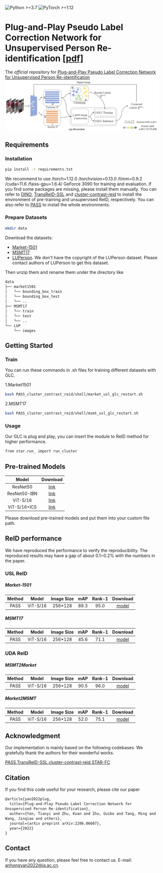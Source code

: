 ![Python >=3.7](https://img.shields.io/badge/Python->=3.7-yellow.svg)
![PyTorch >=1.12](https://img.shields.io/badge/PyTorch->=1.8-blue.svg)

# Plug-and-Play Pseudo Label Correction Network for Unsupervised Person Re-identification [[pdf]](https://arxiv.org/abs/2206.06607)
The *official* repository for [Plug-and-Play Pseudo Label Correction Network for Unsupervised Person Re-identification](https://arxiv.org/abs/2203.03931)
![image](img/overview.png)
## Requirements

### Installation
```bash
pip install -r requirements.txt
```
We recommend to use /torch=1.12.0 /torchvision=0.13.0 /timm=0.9.2 /cuda>11.6 /faiss-gpu=1.6.4/ GeForce 3090 for training and evaluation. If you find some packages are missing, please install them manually.
You can refer to [DINO](https://github.com/facebookresearch/dino), [TransReID-SSL](https://github.com/damo-cv/TransReID-SSL) and [cluster-contrast-reid](https://github.com/alibaba/cluster-contrast-reid) to install the environment of pre-training and unsupervised ReID, respectively. 
You can also refer to [PASS](https://github.com/CASIA-IVA-Lab/PASS-reID) to install the whole environments.

### Prepare Datasets

```bash
mkdir data
```

Download the datasets:
- [Market-1501](https://drive.google.com/file/d/0B8-rUzbwVRk0c054eEozWG9COHM/view)
- [MSMT17](https://arxiv.org/abs/1711.08565)
- [LUPerson](https://github.com/DengpanFu/LUPerson). We don't have the copyright of the LUPerson dataset. Please contact authors of LUPerson to get this dataset.

Then unzip them and rename them under the directory like

```
data
├── market1501
│   └── bounding_box_train
│   └── bounding_box_test
│   └── ..
├── MSMT17
│   └── train
│   └── test
│   └── ..
└── LUP
    └── images 
```

## Getting Started

### Train
You can run these commands in .sh files for training different datasets with GLC.

1.Market1501
```bash
bash PASS_cluster_contrast_reid/shell/market_usl_glc_restart.sh 
```
2.MSMT17
```bash
bash PASS_cluster_contrast_reid/shell/msmt_usl_glc_restart.sh 
```

### Usage
Our GLC is plug and play, you can insert the module to ReID method for higher performance.
```bash
from star.run_ import run_cluster
```

## Pre-trained Models
| Model         | Download |
| :------:      | :------: |
| ResNet50      | [link](https://drive.google.com/file/d/1ECeWc7DiEjyargckTb3S_n1nhInztIBl/view?usp=sharing) |
| ResNet50-IBN  | [link](https://drive.google.com/file/d/1N_PDpTykg6xkmgLHOn5CGoc0odT3c9xE/view?usp=sharing) |
| ViT-S/16      | [link](https://drive.google.com/file/d/1ODxA7mJv17UfzwfXtY9dTWNsYghoNWGB/view?usp=sharing) |
| ViT-S/16+ICS  | [link](https://drive.google.com/file/d/18FL9JaJNlo15-UksalcJRXX-0dgo4Mz4/view?usp=sharing) |

Please download pre-trained models and put them into your custom file path.

## ReID performance

We have reproduced the performance to verify the reproducibility. The reproduced results may have a gap of about 0.1~0.2% with the numbers in the paper.

### USL ReID

##### Market-1501
| Method        | Model         | Image Size| mAP | Rank-1 | Download |
| :------:      | :------:      | :------: |:------: | :------: |:------: |
| PASS          | ViT-S/16      | 256*128  | 89.3 | 95.0 |[model](https://drive.google.com/file/d/1dzbbNzbN5N8hs_mqWh-ff_ufzsn2Q06Y/view?usp=sharing)|


##### MSMT17
| Method        | Model         | Image Size| mAP | Rank-1 | Download |
| :------:      | :------:      | :------: |:------: | :------: |:------: |
| PASS          | ViT-S/16      | 256*128  | 45.6 | 71.1 |[model](https://drive.google.com/file/d/1hqYmHRXVihAoyXzamQAV7qSh0vZEeqiV/view?usp=sharing)|

### UDA ReID

##### MSMT2Market
| Method        | Model         | Image Size| mAP | Rank-1 | Download |
| :------:      | :------:      | :------: |:------: | :------: |:------: |
| PASS          | ViT-S/16      | 256*128  | 90.5 | 96.0 |[model](https://drive.google.com/file/d/1Z62V24cjqE_iQCWVS5-VSpHFgSU4zUXo/view?usp=sharing)|

##### Market2MSMT
| Method        | Model         | Image Size| mAP | Rank-1 | Download |
| :------:      | :------:      | :------: |:------: | :------: |:------: |
| PASS          | ViT-S/16      | 256*128  | 52.0 | 75.1 |[model](https://drive.google.com/file/d/1CZryZv71_g1RqzIfV1t0_SJAjUeqyYWV/view?usp=sharing)|

## Acknowledgment
Our implementation is mainly based on the following codebases. We gratefully thank the authors for their wonderful works.

[PASS](https://github.com/CASIA-IVA-Lab/PASS-reID),[TransReID-SSL](https://github.com/damo-cv/TransReID-SSL),[cluster-contrast-reid](https://github.com/alibaba/cluster-contrast-reid),[STAR-FC](https://github.com/sstzal/STAR-FC)

## Citation

If you find this code useful for your research, please cite our paper

```
@article{yan2022plug,
  title={Plug-and-Play Pseudo Label Correction Network for Unsupervised Person Re-identification},
  author={Yan, Tianyi and Zhu, Kuan and Zhu, Guibo and Tang, Ming and Wang, Jinqiao and others},
  journal={arXiv preprint arXiv:2206.06607},
  year={2022}
}
```

## Contact

If you have any question, please feel free to contact us. E-mail: [anhongyan2022@ia.ac.cn](anhongyan2022@ia.ac.cn).
